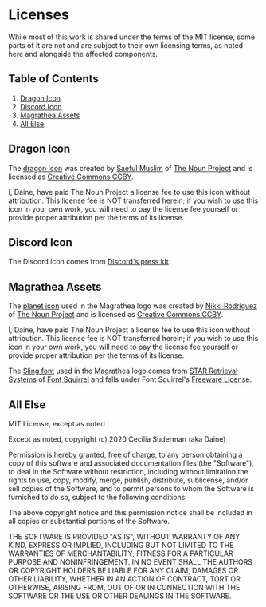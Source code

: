 # Licenses
While most of this work is shared under the terms of the MIT license, some parts of it are not and are subject to their own licensing terms, as noted here and alongside the affected components.

## Table of Contents
1. [Dragon Icon](#dragon-icon)
1. [Discord Icon](#discord-icon)
1. [Magrathea Assets](#magrathea-assets)
1. [All Else](#all-else)


## Dragon Icon
The [dragon icon](https://thenounproject.com/icon/2266440/) was created by [Saeful Muslim](https://thenounproject.com/rebelsaeful) of [The Noun Project](https://thenounproject.com) and is licensed as [Creative Commons CCBY](https://creativecommons.org/licenses/by/3.0/).

I, Daine, have paid The Noun Project a license fee to use this icon without attribution. This license fee is NOT transferred herein; if you wish to use this icon in your own work, you will need to pay the license fee yourself or provide proper attribution per the terms of its license.

## Discord Icon
The Discord icon comes from [Discord's press kit](https://discord.com/branding).

## Magrathea Assets
The [planet icon](https://thenounproject.com/term/earth/23960/) used in the Magrathea logo was created by [Nikki Rodriguez](https://thenounproject.com/nrodriguezlima) of [The Noun Project](https://thenounproject.com) and is licensed as [Creative Commons CCBY](https://creativecommons.org/licenses/by/3.0/).

I, Daine, have paid The Noun Project a license fee to use this icon without attribution. This license fee is NOT transferred herein; if you wish to use this icon in your own work, you will need to pay the license fee yourself or provide proper attribution per the terms of its license.

The [Sling font](https://www.fontsquirrel.com/fonts/Sling) used in the Magrathea logo comes from [STAR Retrieval Systems](https://www.fontsquirrel.com/fonts/list/foundry/star-retrieval-systems) of [Font Squirrel](https://www.fontsquirrel.com) and falls under Font Squirrel's [Freeware License](https://www.fontsquirrel.com/license/Sling).

## All Else
MIT License, except as noted

Except as noted, copyright (c) 2020 Cecilia Suderman (aka Daine)

Permission is hereby granted, free of charge, to any person obtaining a copy
of this software and associated documentation files (the "Software"), to deal
in the Software without restriction, including without limitation the rights
to use, copy, modify, merge, publish, distribute, sublicense, and/or sell
copies of the Software, and to permit persons to whom the Software is
furnished to do so, subject to the following conditions:

The above copyright notice and this permission notice shall be included in all
copies or substantial portions of the Software.

THE SOFTWARE IS PROVIDED "AS IS", WITHOUT WARRANTY OF ANY KIND, EXPRESS OR
IMPLIED, INCLUDING BUT NOT LIMITED TO THE WARRANTIES OF MERCHANTABILITY,
FITNESS FOR A PARTICULAR PURPOSE AND NONINFRINGEMENT. IN NO EVENT SHALL THE
AUTHORS OR COPYRIGHT HOLDERS BE LIABLE FOR ANY CLAIM, DAMAGES OR OTHER
LIABILITY, WHETHER IN AN ACTION OF CONTRACT, TORT OR OTHERWISE, ARISING FROM,
OUT OF OR IN CONNECTION WITH THE SOFTWARE OR THE USE OR OTHER DEALINGS IN THE
SOFTWARE.
